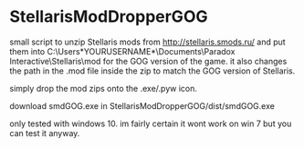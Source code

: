 # StellarisModDropperGOG

small script to unzip Stellaris mods from http://stellaris.smods.ru/ and put them into 
C:\Users\*YOURUSERNAME*\Documents\Paradox Interactive\Stellaris\mod for the GOG version of the game.
it also changes the path in the .mod file inside the zip to match the GOG version of Stellaris.

simply drop the mod zips onto the .exe/.pyw icon.

download smdGOG.exe in StellarisModDropperGOG/dist/smdGOG.exe

only tested with windows 10. im fairly certain it wont work on win 7 but you can test it anyway.

